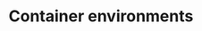 ---
title: "Container environments"
description: "Learn how to build and run NGINX Agent docker images."
menu: docs
weight: 800
url: /nginx-agent/v2/installation-upgrade/container-environments/
---